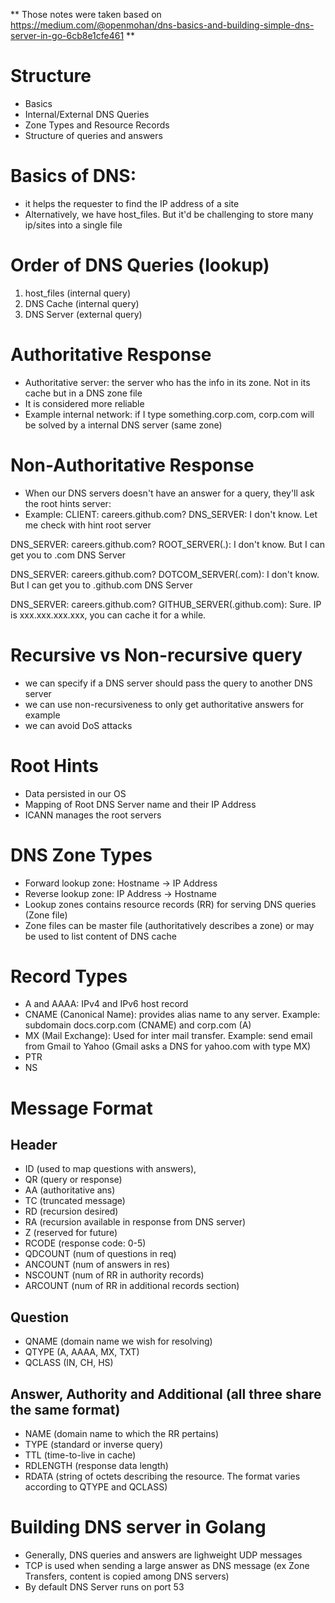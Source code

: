 **
Those notes were taken based on 
https://medium.com/@openmohan/dns-basics-and-building-simple-dns-server-in-go-6cb8e1cfe461
**

# Structure
- Basics
- Internal/External DNS Queries
- Zone Types and Resource Records
- Structure of queries and answers

# Basics of DNS:
- it helps the requester to find the IP address of a site
- Alternatively, we have host_files. But it'd be challenging to store many ip/sites into a single file

# Order of DNS Queries (lookup)
1. host_files (internal query)
2. DNS Cache (internal query)
3. DNS Server (external query)

# Authoritative Response
- Authoritative server: the server who has the info in its zone. Not in its cache but in a DNS zone file
- It is considered more reliable
- Example internal network: if I type something.corp.com, corp.com will be solved by a internal DNS server (same zone)

# Non-Authoritative Response
- When our DNS servers doesn't have an answer for a query, they'll ask the root hints server:
- Example:
CLIENT: careers.github.com?
DNS_SERVER: I don't know. Let me check with hint root server

DNS_SERVER: careers.github.com?
ROOT_SERVER(.): I don't know. But I can get you to .com DNS Server

DNS_SERVER: careers.github.com?
DOTCOM_SERVER(.com): I don't know. But I can get you to .github.com DNS Server

DNS_SERVER: careers.github.com?
GITHUB_SERVER(.github.com): Sure. IP is xxx.xxx.xxx.xxx, you can cache it for a while.

# Recursive vs Non-recursive query
- we can specify if a DNS server should pass the query to another DNS server
- we can use non-recursiveness to only get authoritative answers for example
- we can avoid DoS attacks

# Root Hints
- Data persisted in our OS
- Mapping of Root DNS Server name and their IP Address
- ICANN manages the root servers

# DNS Zone Types
- Forward lookup zone: Hostname -> IP Address
- Reverse lookup zone: IP Address -> Hostname
- Lookup zones contains resource records (RR) for serving DNS queries (Zone file)
- Zone files can be master file (authoritatively describes a zone) or may be used to list content of DNS cache

# Record Types
- A and AAAA: IPv4 and IPv6 host record
- CNAME (Canonical Name): provides alias name to any server. Example: subdomain docs.corp.com (CNAME) and corp.com (A)
- MX (Mail Exchange): Used for inter mail transfer. Example: send email from Gmail to Yahoo (Gmail asks a DNS for yahoo.com with type MX)
- PTR 
- NS

# Message Format
## Header
- ID (used to map questions with answers), 
- QR (query or response)
- AA (authoritative ans)
- TC (truncated message) 
- RD (recursion desired)
- RA (recursion available in response from DNS server)
- Z (reserved for future)
- RCODE (response code: 0-5)
- QDCOUNT (num of questions in req)
- ANCOUNT (num of answers in res)
- NSCOUNT (num of RR in authority records)
- ARCOUNT (num of RR in additional records section)
## Question
- QNAME (domain name we wish for resolving)
- QTYPE (A, AAAA, MX, TXT)
- QCLASS (IN, CH, HS)

## Answer, Authority and Additional (all three share the same format)
- NAME (domain name to which the RR pertains)
- TYPE (standard or inverse query)
- TTL (time-to-live in cache)
- RDLENGTH (response data length)
- RDATA (string of octets describing the resource. The format varies according to QTYPE and QCLASS)

# Building DNS server in Golang
- Generally, DNS queries and answers are lighweight UDP messages
- TCP is used when sending a large answer as DNS message (ex Zone Transfers, content is copied among DNS servers)
- By default DNS Server runs on port 53





